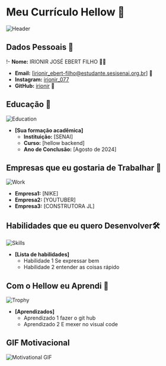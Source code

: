 
# Meu Currículo Hellow 🌟

![Header](https://ih1.redbubble.net/image.5350260863.7198/raf,750x1000,075,t,21233c:4939caf1ae.webp)

## Dados Pessoais 📄
!- **Nome:** IRIONIR JOSÉ EBERT FILHO 🙍‍♂️
- **Email:** [irionir_ebert-filho@estudante.sesisenai.org.br] 📧
- **Instagram:** [irionir_077](https://www.instagram.com/irionir_077/) 
- **GitHub:** [irionir](https://github.com/irionir) 🔗

## Educação 🏫
![Education](https://www.ituporanga.sc.gov.br/media/noticia/secretaria-da-educacao-orienta-alunos-para-ensino-presencial-e-a-distancia-em-virtude-do-covid-19-3249.jpg?w=1200&h=650&t=C&c=fff&q=80)
- **[Sua formação acadêmica]**  
  - **Instituição:** [SENAI]
  - **Curso:** [hellow backend]
  - **Ano de Conclusão:** [Agosto de 2024]

## Empresas que eu gostaria de Trabalhar 💼
![Work](https://s2.glbimg.com/w4Bc2Q6-z6-YOyvb898o2ytxg96bZcWz3UjlwRnzZowL0AE9YTb88jMpXSVilVZA/s.glbimg.com/es/ge/f/original/2012/11/26/redimensiona_img.jpg)
  - **Empresa1:** [NIKE]
  - **Empresa2:** [YOUTUBER]
  - **Empresa3:** [CONSTRUTORA JL]

## Habilidades que eu quero Desenvolver🛠️
![Skills]()
- **[Lista de habilidades]**
  - Habilidade 1 Se expressar bem
  - Habilidade 2 entender as coisas rápido

## Com o Hellow eu Aprendi 🎉
![Trophy](https://images.unsplash.com/photo-1579586331215-3f8e6c0a5f86?ixlib=rb-1.2.1&auto=format&fit=crop&w=50&q=80)
- **[Aprendizados]**
  - Aprendizado 1 fazer o git hub
  - Aprendizado 2 E mexer no visual code

## GIF Motivacional 
![Motivational GIF](https://media4.giphy.com/media/v1.Y2lkPTc5MGI3NjExODA1YWt2a3pjN214Y3B6dnZ0bTAwMDJqbHZoazEyMTdjcmNjMGxuOSZlcD12MV9pbnRlcm5hbF9naWZfYnlfaWQmY3Q9Zw/utio7lyz4Ehl6/giphy.gif)

